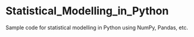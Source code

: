 # Statistical_Modelling_in_Python
Sample code for statistical modelling in Python using NumPy, Pandas, etc.
